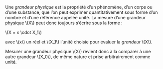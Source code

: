 Une *grandeur physique* est la propriété d’un phénomène, d’un corps ou
d’une substance, que l’on peut exprimer quantitativement sous forme d’un
nombre et d’une référence appelée unité. La mesure d’une grandeur
physique \\(X\\) peut donc toujours s’écrire sous la forme :

\\(X = x \cdot X_1\\)

avec \\(x\\) un réel et \\(X_1\\) l’unité choisie pour évaluer la
*grandeur* \\(X\\).

Mesurer une grandeur physique \\(X\\) revient donc à la comparer à une
autre grandeur \\(X_0\\), de même nature et prise arbitrairement comme
unité.
